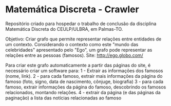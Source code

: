 # Matemática Discreta - Crawler

Repositório criado para hospedar o trabalho de conclusão da disciplina Matemática Discreta do CEULP/ULBRA, em Palmas-TO.

Objetivo:
Criar grafo que permite representar relações entre entidades de um contexto. Considerando o contexto como este "mundo das celebridades" apresentado pelo "Ego", um grafo pode representar as relações entre as pessoas (famosos). Site: http://ego.globo.com/

Para criar este grafo automaticamente a partir das páginas do site, é necessário criar um software para:
1 - Extrair as informações dos famosos (nome, link).
2 - para cada famoso, extrair mais informações da página do famoso (foto, signo, data de nascimento, cônjuge, biografia)
3 - para cada famoso, extrair informações da página do famoso, descobrindo os famosos relacionados, montando relações.
4 - extrair da página (e das páginas da paginação) a lista das notícias relacionadas ao famoso




